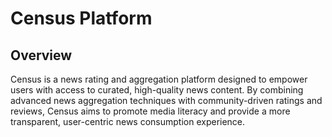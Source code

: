 # Census Platform

## Overview

Census is a news rating and aggregation platform designed to empower users with access to curated, high-quality news content. By combining advanced news aggregation techniques with community-driven ratings and reviews, Census aims to promote media literacy and provide a more transparent, user-centric news consumption experience.
